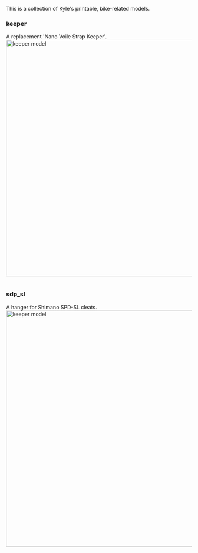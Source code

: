 This is a collection of Kyle's printable, bike-related models.
### keeper
A replacement 'Nano Voile Strap Keeper'.<br><img src="https://github.com/user-attachments/assets/46eb5b22-7312-4ec0-9b1c-1670e82e1196" alt="keeper model" width="640" align="middle" style="margin-right: 15px; margin-bottom: 15px;">

### sdp_sl
A hanger for Shimano SPD-SL cleats.<br><img src="https://github.com/user-attachments/assets/242f8c8d-45d6-45a0-be5c-4b3e091077b9" alt="keeper model" width="640" align="middle" style="margin-right: 15px; margin-bottom: 15px;">
